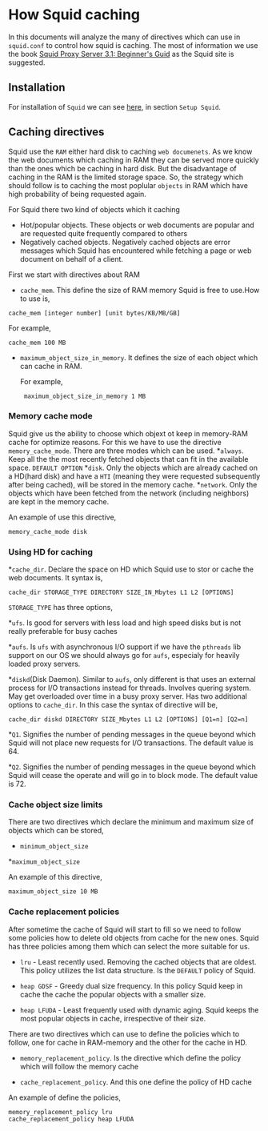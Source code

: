 # How Squid caching

In this documents will analyze the many of directives which can use in `squid.conf` to control how squid is caching.
The most of information we use the book [Squid Proxy Server 3.1: Beginner's Guid]() as the Squid site is suggested.

## Installation 
For installation of `Squid` we can see [here](https://github.com/spartakos87/my_thesis/tree/master/ProxyServer), in
section `Setup Squid`.

## Caching directives

Squid use the `RAM` either hard disk to caching `web documenets`. As we know the web documents which caching in RAM they
can be served more quickly than the ones which be caching in hard disk. But the disadvantage of caching in the RAM is 
the limited storage space. So, the strategy which should follow is to caching the most poplular `objects` in RAM which
have high probability of being requested again.

For Squid there two kind of objects which it caching
* Hot/popular objects. These objects or web documents are popular and are requested quite frequently compared to
others
* Negatively cached objects. Negatively cached objects are error messages which Squid has encountered while fetching
a page or web document on behalf of a client.

First we start with directives about RAM

* `cache_mem`. This define the size of RAM memory Squid is free to use.How to use is,
```buildoutcfg
cache_mem [integer number] [unit bytes/KB/MB/GB]
```
For example,
```buildoutcfg
cache_mem 100 MB
```

* `maximum_object_size_in_memory`. It defines the size of each object which can cache in RAM.

  For example,
  ```buildoutcfg
   maximum_object_size_in_memory 1 MB
  ```

### Memory cache mode
Squid give us the ability to choose which objext ot keep in memory-RAM cache for optimize reasons. For this we have to 
use the directive `memory_cache_mode`.  There are three modes which can be used.
*`always`. Keep all the the most recently fetched objects that can fit in the available space. `DEFAULT OPTION`
*`disk`. Only the objects which are already cached on a HD(hard disk) and have a `HTI` (meaning they were requested subsequently after being
cached), will be stored in the memory cache.
*`network`. Only the objects which have been fetched from the network (including neighbors)
are kept in the memory cache.

An example of use this directive,
```buildoutcfg
memory_cache_mode disk
```

### Using HD for caching
*`cache_dir`. Declare the space on HD which Squid use to stor or cache the web documents. It syntax is,
```buildoutcfg
cache_dir STORAGE_TYPE DIRECTORY SIZE_IN_Mbytes L1 L2 [OPTIONS]
```

`STORAGE_TYPE` has three options,

*`ufs`. Is good for servers with less load and high speed disks but is not really preferable for busy caches

*`aufs`. Is `ufs` with asynchronous I/O support if we have the `pthreads` lib support on our OS we should always go for
`aufs`, especialy for heavily loaded proxy servers.

*`diskd`(Disk Daemon). Similar to `aufs`, only different is that uses an external process for I/O transactions instead
for threads. Involves quering system. May get overloaded over time in a busy proxy server. Has two additional options to 
`cache_dir`. In this case the syntax of directive will be,
```buildoutcfg
cache_dir diskd DIRECTORY SIZE_Mbytes L1 L2 [OPTIONS] [Q1=n] [Q2=n]
```
*`Q1`. Signifies the number of pending messages in the queue beyond which Squid will not place new requests for I/O
 transactions. The default value is 64. 

*`Q2`. Signifies the number of pending messages in the queue beyond which Squid will cease the operate and will go in to
block mode.  The default value is 72.
 
 
 ### Cache object size limits
 There are two directives which declare the minimum and maximum size of objects which can be stored,
 * `minimum_object_size`
 
 *`maximum_object_size`
 
 An example of this directive, 
 ```buildoutcfg
maximum_object_size 10 MB
```


### Cache replacement policies
After sometime the cache of Squid will start to fill so we need to follow some policies how to delete old objects from 
cache for the new ones. Squid has three policies among them which can select the more suitable for us.

* `lru` - Least recently used. Removing the cached objects that are oldest. This policy utilizes the list data structure.
Is the `DEFAULT` policy of Squid.

* `heap GDSF` - Greedy dual size frequency. In this policy Squid keep in cache the cache the popular objects with a
smaller size. 

* `heap LFUDA` - Least frequently used with dynamic aging. Squid keeps the most popular objects in cache, irrespective 
of their size.


There are two directives which can use to define the policies which to follow, one for cache in RAM-memory and the other
for the cache in HD.

* `memory_replacement_policy`. Is the directive which define the policy which will follow the memory cache

* `cache_replacement_policy`. And this one define the policy of HD cache

An example of define the policies,

```buildoutcfg
memory_replacement_policy lru
cache_replacement_policy heap LFUDA
```


